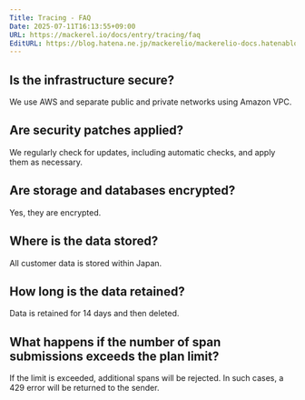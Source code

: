 ```yaml
---
Title: Tracing - FAQ
Date: 2025-07-11T16:13:55+09:00
URL: https://mackerel.io/docs/entry/tracing/faq
EditURL: https://blog.hatena.ne.jp/mackerelio/mackerelio-docs.hatenablog.mackerel.io/atom/entry/6802418398507883564
---
```


## Is the infrastructure secure?

We use AWS and separate public and private networks using Amazon VPC.

## Are security patches applied?

We regularly check for updates, including automatic checks, and apply them as necessary.

## Are storage and databases encrypted?

Yes, they are encrypted.

## Where is the data stored?

All customer data is stored within Japan.

## How long is the data retained?

Data is retained for 14 days and then deleted.

## What happens if the number of span submissions exceeds the plan limit?

If the limit is exceeded, additional spans will be rejected. In such cases, a 429 error will be returned to the sender.
